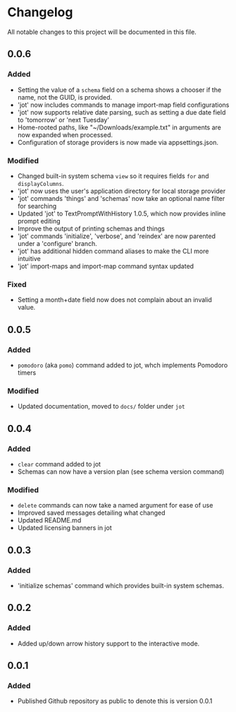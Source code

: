 # Changelog

All notable changes to this project will be documented in this file.

## 0.0.6

### Added

- Setting the value of a `schema` field on a schema shows a chooser if the name, not the GUID, is provided. 
- 'jot' now includes commands to manage import-map field configurations
- 'jot' now supports relative date parsing, such as setting a due date field to 'tomorrow' or 'next Tuesday'
- Home-rooted paths, like "~/Downloads/example.txt" in arguments are now expanded when processed.
- Configuration of storage providers is now made via appsettings.json.

### Modified

- Changed built-in system schema `view` so it requires fields `for` and `displayColumns`.
- 'jot' now uses the user's application directory for local storage provider
- 'jot' commands 'things' and 'schemas' now take an optional name filter for searching
- Updated 'jot' to TextPromptWithHistory 1.0.5, which now provides inline prompt editing
- Improve the output of printing schemas and things
- 'jot' commands 'initialize', 'verbose', and 'reindex' are now parented under a 'configure' branch.
- 'jot' has additional hidden command aliases to make the CLI more intuitive
- 'jot' import-maps and import-map command syntax updated

### Fixed

- Setting a month+date field now does not complain about an invalid value.

## 0.0.5

### Added

- `pomodoro` (aka `pomo`) command added to jot, whch implements Pomodoro timers

### Modified

- Updated documentation, moved to `docs/` folder under `jot`

## 0.0.4

### Added

- `clear` command added to jot
- Schemas can now have a version plan (see schema version command)

### Modified

- `delete` commands can now take a named argument for ease of use
- Improved saved messages detailing what changed
- Updated README.md
- Updated licensing banners in jot

## 0.0.3

### Added

- 'initialize schemas' command which provides built-in system schemas.

## 0.0.2

### Added

- Added up/down arrow history support to the interactive mode.

## 0.0.1

### Added

- Published Github repository as public to denote this is version 0.0.1
